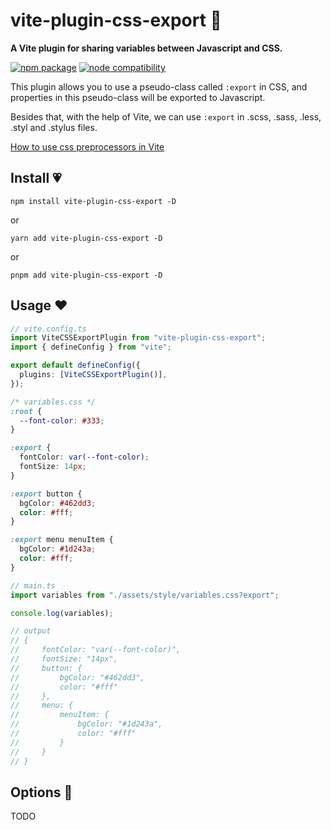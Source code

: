 # vite-plugin-css-export 🤞

**A Vite plugin for sharing variables between Javascript and CSS.**

<p align="left">
  <a href="https://npmjs.com/package/vite-plugin-css-export"><img src="https://img.shields.io/npm/v/vite-plugin-css-export" alt="npm package"></a>
  <a href="https://nodejs.org/en/about/releases/"><img src="https://img.shields.io/node/v/vite-plugin-css-export" alt="node compatibility"></a>
</p>


This plugin allows you to use a pseudo-class called `:export` in CSS, and properties in this pseudo-class will be exported to Javascript.

Besides that, with the help of Vite, we can use `:export` in .scss, .sass, .less, .styl and .stylus files.

[How to use css preprocessors in Vite](https://vitejs.dev/guide/features.html#css-pre-processors)

## Install 💗

```shell
npm install vite-plugin-css-export -D
```

or

```shell
yarn add vite-plugin-css-export -D
```

or

```shell
pnpm add vite-plugin-css-export -D
```

## Usage ❤️

```typescript
// vite.config.ts
import ViteCSSExportPlugin from "vite-plugin-css-export";
import { defineConfig } from "vite";

export default defineConfig({
  plugins: [ViteCSSExportPlugin()],
});
```

```css
/* variables.css */
:root {
  --font-color: #333;
}

:export {
  fontColor: var(--font-color);
  fontSize: 14px;
}

:export button {
  bgColor: #462dd3;
  color: #fff;
}

:export menu menuItem {
  bgColor: #1d243a;
  color: #fff;
}
```

```typescript
// main.ts
import variables from "./assets/style/variables.css?export";

console.log(variables);

// output
// {
//     fontColor: "var(--font-color)",
//     fontSize: "14px",
//     button: {
//         bgColor: "#462dd3",
//         color: "#fff"
//     },
//     menu: {
//         menuItem: {
//             bgColor: "#1d243a",
//             color: "#fff"
//         }
//     }
// }
```

## Options 💖

TODO
